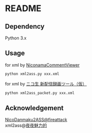 # README
## Dependency
Python 3.x
## Usage
for xml by [NiconamaCommentViewer](https://www.posite-c.com/application/ncv/)
```sh
python xml2ass.py xxx.xml
```
for xml by [ニコ生 新配信録画ツール（仮）](https://github.com/guest-nico/nicoNewStreamRecorderKakkoKari/releases)
```sh
python xml2ass_packet.py xxx.xml
```
## Acknowledgement
 [NicoDanmaku2ASS@fireattack](https://github.com/fireattack/nicodanmaku2ass)  
 xml2ass@[夜夜魅力的](https://space.bilibili.com/22178630)
